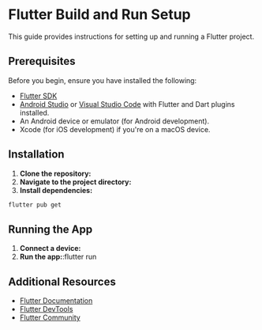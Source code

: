 # Flutter Build and Run Setup

This guide provides instructions for setting up and running a Flutter project.

## Prerequisites

Before you begin, ensure you have installed the following:

- [Flutter SDK](https://flutter.dev/docs/get-started/install)
- [Android Studio](https://developer.android.com/studio) or [Visual Studio Code](https://code.visualstudio.com/) with Flutter and Dart plugins installed.
- An Android device or emulator (for Android development).
- Xcode (for iOS development) if you're on a macOS device.

## Installation

1. **Clone the repository:**
2. **Navigate to the project directory:**
3. **Install dependencies:**
```bash
flutter pub get
```
## Running the App

1. **Connect a device:**
2.  **Run the app:**:flutter run

## Additional Resources

- [Flutter Documentation](https://flutter.dev/docs)
- [Flutter DevTools](https://flutter.dev/docs/development/tools/devtools)
- [Flutter Community](https://flutter.dev/community)
